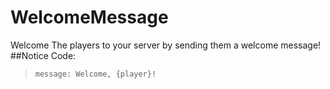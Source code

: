 # WelcomeMessage
Welcome The players to your server by sending them a welcome message!
##Notice
Code: 
>`message: Welcome, {player}!`
